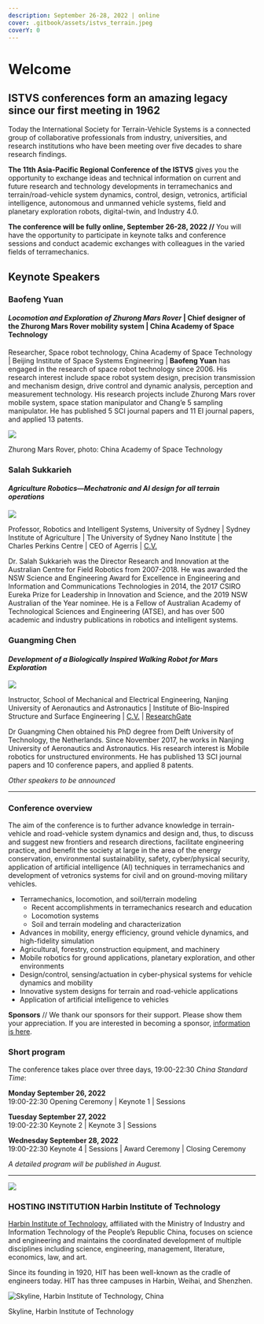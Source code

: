 ```yaml
---
description: September 26-28, 2022 | online
cover: .gitbook/assets/istvs_terrain.jpeg
coverY: 0
---
```


# Welcome

## ISTVS conferences form an amazing legacy since our first meeting in 1962

Today the International Society for Terrain-Vehicle Systems is a connected group of collaborative professionals from industry, universities, and research institutions who have been meeting over five decades to share research findings.

**The 11th Asia-Pacific Regional Conference of the ISTVS** gives you the opportunity to exchange ideas and technical information on current and future research and technology developments in terramechanics and terrain/road-vehicle system dynamics, control, design, vetronics, artificial intelligence, autonomous and unmanned vehicle systems, field and planetary exploration robots, digital-twin, and Industry 4.0.

**The conference will be fully online, September 26-28, 2022 //** You will have the opportunity to participate in keynote talks and conference sessions and conduct academic exchanges with colleagues in the varied fields of terramechanics.



## Keynote Speakers

### **Baofeng Yuan**

#### _Locomotion and Exploration of Zhurong Mars Rover_ | Chief designer of the Zhurong Mars Rover mobility system | China Academy of Space Technology

Researcher, Space robot technology, China Academy of Space Technology | Beijing Institute of Space Systems Engineering | **Baofeng Yuan** has engaged in the research of space robot technology since 2006. His research interest include space robot system design, precision transmission and mechanism design, drive control and dynamic analysis, perception and measurement technology. His research projects include Zhurong Mars rover mobile system, space station manipulator and Chang’e 5 sampling manipulator. He has published 5 SCI journal papers and 11 EI journal papers, and applied 13 patents.

![](https://images.squarespace-cdn.com/content/v1/542f394be4b0b9e132ee7b1a/59949ee2-1907-42d7-a879-c196cf313b74/zhurong\_rover.jpg?format=1500w)

Zhurong Mars Rover, photo: China Academy of Space Technology



### **Salah Sukkarieh**

#### _Agriculture Robotics—Mechatronic and AI design for all terrain operations_

![](https://images.squarespace-cdn.com/content/v1/542f394be4b0b9e132ee7b1a/685dc209-a0fd-4636-a2b2-642dbff91bc4/Prof+Salah+Sukkarieh.png?format=300w)

Professor, Robotics and Intelligent Systems, University of Sydney | Sydney Institute of Agriculture | The University of Sydney Nano Institute | the Charles Perkins Centre | CEO of Agerris | [C.V.](https://www.sydney.edu.au/engineering/about/our-people/academic-staff/salah-sukkarieh.html)

Dr. Salah Sukkarieh was the Director Research and Innovation at the Australian Centre for Field Robotics from 2007-2018. He was awarded the NSW Science and Engineering Award for Excellence in Engineering and Information and Communications Technologies in 2014, the 2017 CSIRO Eureka Prize for Leadership in Innovation and Science, and the 2019 NSW Australian of the Year nominee. He is a Fellow of Australian Academy of Technological Sciences and Engineering (ATSE), and has over 500 academic and industry publications in robotics and intelligent systems.



### Guangming Chen

#### _Development of a Biologically Inspired Walking Robot for Mars Exploration_

![](https://images.squarespace-cdn.com/content/v1/542f394be4b0b9e132ee7b1a/17b8c491-41b8-42c6-b949-8cf505a6a9f0/guangmingchen.jpg?format=300w)

Instructor, School of Mechanical and Electrical Engineering, Nanjing University of Aeronautics and Astronautics | Institute of Bio-Inspired Structure and Surface Engineering | [C.V.](https://cmee.nuaa.edu.cn/2019/0222/c11675a189008/page.htm) | [ResearchGate](https://www.researchgate.net/profile/Guangming-Chen-8)

Dr Guangming Chen obtained his PhD degree from Delft University of Technology, the Netherlands. Since November 2017, he works in Nanjing University of Aeronautics and Astronautics. His research interest is Mobile robotics for unstructured environments. He has published 13 SCI journal papers and 10 conference papers, and applied 8 patents.

_Other speakers to be announced_

***

### Conference overview

The aim of the conference is to further advance knowledge in terrain-vehicle and road-vehicle system dynamics and design and, thus, to discuss and suggest new frontiers and research directions, facilitate engineering practice, and benefit the society at large in the area of the energy conservation, environmental sustainability, safety, cyber/physical security, application of artificial intelligence (AI) techniques in terramechanics and development of vetronics systems for civil and on ground-moving military vehicles.

* Terramechanics, locomotion, and soil/terrain modeling
  * Recent accomplishments in terramechanics research and education
  * Locomotion systems
  * Soil and terrain modeling and characterization
* Advances in mobility, energy efficiency, ground vehicle dynamics, and high-fidelity simulation
* Agricultural, forestry, construction equipment, and machinery
* Mobile robotics for ground applications, planetary exploration, and other environments
* Design/control, sensing/actuation in cyber-physical systems for vehicle dynamics and mobility
* Innovative system designs for terrain and road-vehicle applications
* Application of artificial intelligence to vehicles

**Sponsors** // We thank our sponsors for their support. Please show them your appreciation. If you are interested in becoming a sponsor, [information is here](https://conference.istvs.org).



### Short program

The conference takes place over three days, 19:00-22:30 _China Standard Time_:

**Monday September 26, 2022**\
19:00-22:30 Opening Ceremony | Keynote 1 | Sessions

**Tuesday September 27, 2022**\
19:00-22:30 Keynote 2 | Keynote 3 | Sessions

**Wednesday September 28, 2022**\
19:00-22:30 Keynote 4 | Sessions | Award Ceremony | Closing Ceremony

_A detailed program will be published in August._

***

[![](https://images.squarespace-cdn.com/content/v1/542f394be4b0b9e132ee7b1a/605bb400-db2d-4d42-a4e7-da70b81438c0/hit-logo-red.jpg?format=1500w)](http://en.hit.edu.cn/)

### HOSTING INSTITUTION Harbin Institute of Technology

[Harbin Institute of Technology](https://www.hit.edu.cn/), affiliated with the Ministry of Industry and Information Technology of the People’s Republic China, focuses on science and engineering and maintains the coordinated development of multiple disciplines including science, engineering, management, literature, economics, law, and art.

Since its founding in 1920, HIT has been well-known as the cradle of engineers today. HIT has three campuses in Harbin, Weihai, and Shenzhen.

![Skyline, Harbin Institute of Technology, China](https://images.squarespace-cdn.com/content/v1/542f394be4b0b9e132ee7b1a/bdcc2d50-bc4d-4fff-8cb3-d0272e7391a9/harbin-headstone\_edit.jpeg?format=1500w)

Skyline, Harbin Institute of Technology
